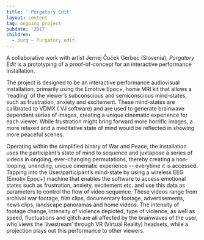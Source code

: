 ```yaml
---
title: ' Purgatory Edit'
layout: content
tag: ongoing project
pubdate: '2017'
children:
  - purg ~ Purgatory edit
---
```

A collaborative work with artist Jernej Čuček Gerbec (Slovenia), _Purgatory
Edit_ is a prototyping of a proof-of-concept for an interactive performance
installation.

The project is designed to be an interactive performance audiovisual
installation, primarily using the Emotive Epoc+, home MRI kit that allows a
'reading' of the viewer’s subconscious and semiconscious mind-states, such as
frustration, anxiety and excitement. These mind-states are calibrated to VDMX
( VJ software) and are used to generate brainwave dependant series of images,
creating a unique cinematic experience for each viewer. While frustration
might bring forward more horrific images, a more relaxed and a meditative
state of mind would be reflected in showing more peaceful scenes.

Operating within the simplified binary of War and Peace, the installation uses the participant’s state of mind to sequence and juxtapose a series of videos in ongoing, ever-changing permutations, thereby creating a non-looping, unending, unique cinematic experience -- everytime it is accessed. Tapping into the User/participant’s mind-state by using a wireless EEG (Emotiv Epoc+) machine that enables the software to access emotional states such as frustration, anxiety, excitement etc. and use this data as parameters to control the flow of video sequence. These videos range from archival war footage, film clips, documentary footage, advertisements, news clips, landscape panoramas and home videos. The intensity of footage change, intensity of violence depicted, type of violence, as well as speed, fluctuations and glitch are all affected by the brainwaves of the user, who views the ‘livestream’ through VR (Virtual Reality) headsets, while a projection plays out this performance to other viewers.
